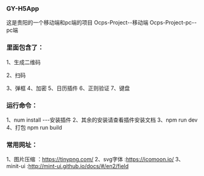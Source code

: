 ### GY-H5App
   这是贵阳的一个移动端和pc端的项目
   Ocps-Project--移动端
   Ocps-Project-pc--pc端
### 里面包含了：
   1、生成二维码
   
   2、扫码
   
   3、弹框
   4、加密
   5、日历插件
   6、正则验证
   7、键盘
### 运行命令：
 1、num install ---安装插件
 2、其余的安装请查看插件安装文档
 3、npm run dev
 4、打包 npm run build
### 常用网址：
 1、图片压缩 ：https://tinypng.com/
 2、svg字体 :https://icomoon.io/
 3、minit-ui  :http://mint-ui.github.io/docs/#/en2/field
